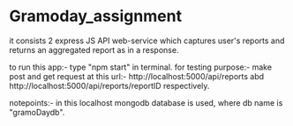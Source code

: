 # Gramoday_assignment
it consists 2 express JS API web-service which captures user's reports and returns an aggregated report as in a response.

to run this app:-
type "npm start" in terminal.
for testing purpose:- make post and get request at this url:- http://localhost:5000/api/reports  abd http://localhost:5000/api/reports/reportID respectively.

notepoints:- in this localhost mongodb database is used, where db name is "gramoDaydb".
